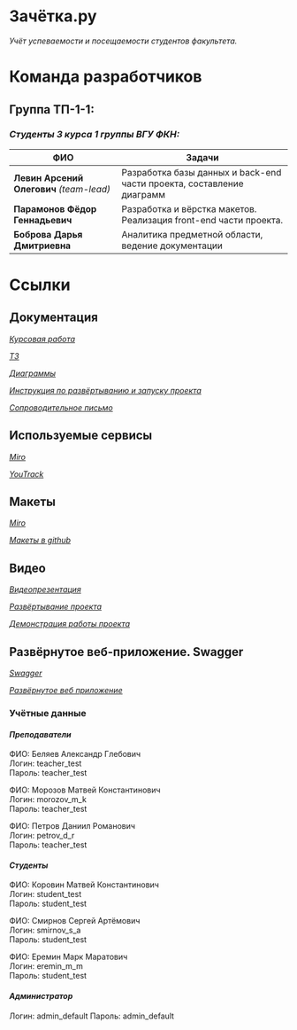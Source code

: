 # **Зачётка.ру**

*Учёт успеваемости и посещаемости студентов факультета.*

# **Команда разработчиков**


## **Группа ТП-1-1:** 
### *Студенты 3 курса 1 группы ВГУ ФКН:*

|   ФИО    |                                              Задачи                                                          | 
|----------|--------------------------------------------------------------------------------------------------------------|
| **Левин Арсений Олегович**   *(team-lead)*    | Разработка базы данных и back-end части проекта, составление диаграмм   | 
| **Парамонов Фёдор Геннадьевич**               | Разработка и вёрстка макетов. Реализация front-end части проекта.       | 
| **Боброва Дарья Дмитриевна**                  | Аналитика предметной области, ведение документации                      | 

# **Ссылки**

## **Документация**

*[Курсовая работа](documentation/%D0%BA%D1%83%D1%80%D1%81%D0%BE%D0%B2%D0%B0%D1%8F%20%D1%80%D0%B0%D0%B1%D0%BE%D1%82%D0%B0/)*

*[ТЗ](documentation/%D0%A2%D0%97/)*

*[Диаграммы](documentation/diagrams/)*

*[Инструкция по развёртыванию и запуску проекта](src/deploy-guide.md)*

*[Сопроводительное письмо](documentation/сопроводительное%20письмо)*

## **Используемые сервисы**

*[Miro](https://miro.com/app/board/uXjVPh3DeG0=/)*

*[YouTrack](https://vsu-prog-tech.youtrack.cloud/agiles/141-3/current)*

## **Макеты**

*[Miro](https://miro.com/app/board/uXjVPh3DeG0=/)*

*[Макеты в github](documentation/макеты)*

## **Видео**

*[Видеопрезентация](https://disk.yandex.ru/d/N6P32Gx2YJgc1Q)*

*[Развёртывание проекта](https://disk.yandex.ru/d/5gSs0GdCkSTc2w)*

*[Демонстрация работы проекта](https://disk.yandex.ru/d/72ieJ3paOp6r1g)*

## **Развёрнутое веб-приложение. Swagger**

*[Swagger](https://zachetka-ru-server-ax9m.onrender.com/swagger)*

*[Развёрнутое веб приложение](https://zachetka-ru.onrender.com/)*

### **Учётные данные**

#### ***Преподаватели***
ФИО: Беляев Александр Глебович  
Логин: teacher_test  
Пароль: teacher_test  

ФИО: Морозов Матвей Константинович  
Логин: morozov_m_k  
Пароль: teacher_test  

ФИО: Петров Даниил Романович  
Логин: petrov_d_r  
Пароль: teacher_test  

#### ***Студенты***

ФИО: Коровин Матвей Константинович  
Логин: student_test  
Пароль: student_test  

ФИО: Смирнов Сергей Артёмович  
Логин: smirnov_s_a  
Пароль: student_test  

ФИО: Еремин Марк Маратович  
Логин: eremin_m_m  
Пароль: student_test  

#### ***Администратор***

Логин: admin_default
Пароль: admin_default